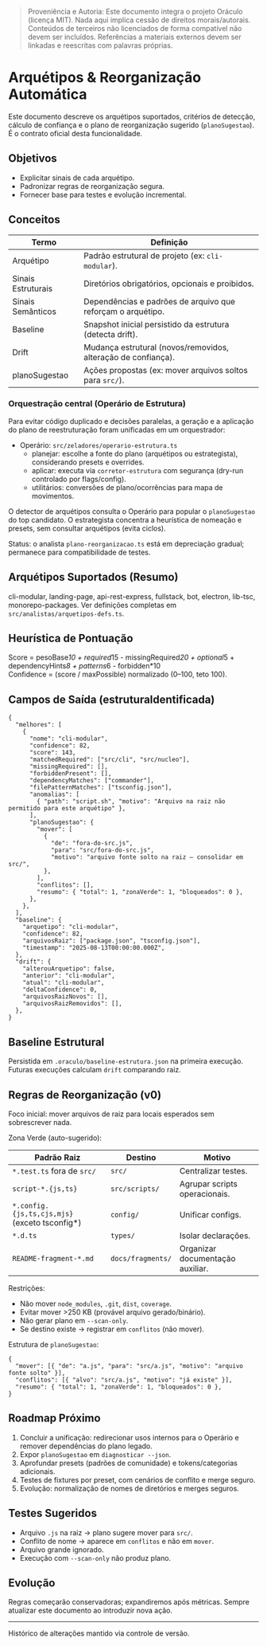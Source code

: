 > Proveniência e Autoria: Este documento integra o projeto Oráculo (licença MIT).
> Nada aqui implica cessão de direitos morais/autorais.
> Conteúdos de terceiros não licenciados de forma compatível não devem ser incluídos.
> Referências a materiais externos devem ser linkadas e reescritas com palavras próprias.

# Arquétipos & Reorganização Automática

Este documento descreve os arquétipos suportados, critérios de detecção, cálculo de confiança e o plano de reorganização sugerido (`planoSugestao`). É o contrato oficial desta funcionalidade.

## Objetivos

- Explicitar sinais de cada arquétipo.
- Padronizar regras de reorganização segura.
- Fornecer base para testes e evolução incremental.

## Conceitos

| Termo              | Definição                                                     |
| ------------------ | ------------------------------------------------------------- |
| Arquétipo          | Padrão estrutural de projeto (ex: `cli-modular`).             |
| Sinais Estruturais | Diretórios obrigatórios, opcionais e proibidos.               |
| Sinais Semânticos  | Dependências e padrões de arquivo que reforçam o arquétipo.   |
| Baseline           | Snapshot inicial persistido da estrutura (detecta drift).     |
| Drift              | Mudança estrutural (novos/removidos, alteração de confiança). |
| planoSugestao      | Ações propostas (ex: mover arquivos soltos para `src/`).      |

### Orquestração central (Operário de Estrutura)

Para evitar código duplicado e decisões paralelas, a geração e a aplicação do plano de reestruturação foram unificadas em um orquestrador:

- Operário: `src/zeladores/operario-estrutura.ts`
  - planejar: escolhe a fonte do plano (arquétipos ou estrategista), considerando presets e overrides.
  - aplicar: executa via `corretor-estrutura` com segurança (dry-run controlado por flags/config).
  - utilitários: conversões de plano/ocorrências para mapa de movimentos.

O detector de arquétipos consulta o Operário para popular o `planoSugestao` do top candidato. O estrategista concentra a heurística de nomeação e presets, sem consultar arquétipos (evita ciclos).

Status: o analista `plano-reorganizacao.ts` está em depreciação gradual; permanece para compatibilidade de testes.

## Arquétipos Suportados (Resumo)

cli-modular, landing-page, api-rest-express, fullstack, bot, electron, lib-tsc, monorepo-packages. Ver definições completas em `src/analistas/arquetipos-defs.ts`.

## Heurística de Pontuação

Score = pesoBase*10 + required*15 - missingRequired*20 + optional*5 + dependencyHints*8 + patterns*6 - forbidden\*10  
Confidence = (score / maxPossible) normalizado (0–100, teto 100).

## Campos de Saída (estruturaIdentificada)

```jsonc
{
  "melhores": [
    {
      "nome": "cli-modular",
      "confidence": 82,
      "score": 143,
      "matchedRequired": ["src/cli", "src/nucleo"],
      "missingRequired": [],
      "forbiddenPresent": [],
      "dependencyMatches": ["commander"],
      "filePatternMatches": ["tsconfig.json"],
      "anomalias": [
        { "path": "script.sh", "motivo": "Arquivo na raiz não permitido para este arquétipo" },
      ],
      "planoSugestao": {
        "mover": [
          {
            "de": "fora-do-src.js",
            "para": "src/fora-do-src.js",
            "motivo": "arquivo fonte solto na raiz – consolidar em src/",
          },
        ],
        "conflitos": [],
        "resumo": { "total": 1, "zonaVerde": 1, "bloqueados": 0 },
      },
    },
  ],
  "baseline": {
    "arquetipo": "cli-modular",
    "confidence": 82,
    "arquivosRaiz": ["package.json", "tsconfig.json"],
    "timestamp": "2025-08-13T00:00:00.000Z",
  },
  "drift": {
    "alterouArquetipo": false,
    "anterior": "cli-modular",
    "atual": "cli-modular",
    "deltaConfidence": 0,
    "arquivosRaizNovos": [],
    "arquivosRaizRemovidos": [],
  },
}
```

## Baseline Estrutural

Persistida em `.oraculo/baseline-estrutura.json` na primeira execução. Futuras execuções calculam `drift` comparando raiz.

## Regras de Reorganização (v0)

Foco inicial: mover arquivos de raiz para locais esperados sem sobrescrever nada.

Zona Verde (auto-sugerido):

| Padrão Raiz                                    | Destino           | Motivo                           |
| ---------------------------------------------- | ----------------- | -------------------------------- |
| `*.test.ts` fora de `src/`                     | `src/`            | Centralizar testes.              |
| `script-*.{js,ts}`                             | `src/scripts/`    | Agrupar scripts operacionais.    |
| `*.config.{js,ts,cjs,mjs}` (exceto tsconfig\*) | `config/`         | Unificar configs.                |
| `*.d.ts`                                       | `types/`          | Isolar declarações.              |
| `README-fragment-*.md`                         | `docs/fragments/` | Organizar documentação auxiliar. |

Restrições:

- Não mover `node_modules`, `.git`, `dist`, `coverage`.
- Evitar mover >250 KB (provável arquivo gerado/binário).
- Não gerar plano em `--scan-only`.
- Se destino existe → registrar em `conflitos` (não mover).

Estrutura de `planoSugestao`:

```jsonc
{
  "mover": [{ "de": "a.js", "para": "src/a.js", "motivo": "arquivo fonte solto" }],
  "conflitos": [{ "alvo": "src/a.js", "motivo": "já existe" }],
  "resumo": { "total": 1, "zonaVerde": 1, "bloqueados": 0 },
}
```

## Roadmap Próximo

1. Concluir a unificação: redirecionar usos internos para o Operário e remover dependências do plano legado.
2. Expor `planoSugestao` em `diagnosticar --json`.
3. Aprofundar presets (padrões de comunidade) e tokens/categorias adicionais.
4. Testes de fixtures por preset, com cenários de conflito e merge seguro.
5. Evolução: normalização de nomes de diretórios e merges seguros.

## Testes Sugeridos

- Arquivo `.js` na raiz → plano sugere mover para `src/`.
- Conflito de nome → aparece em `conflitos` e não em `mover`.
- Arquivo grande ignorado.
- Execução com `--scan-only` não produz plano.

## Evolução

Regras começarão conservadoras; expandiremos após métricas. Sempre atualizar este documento ao introduzir nova ação.

---

Histórico de alterações mantido via controle de versão.
